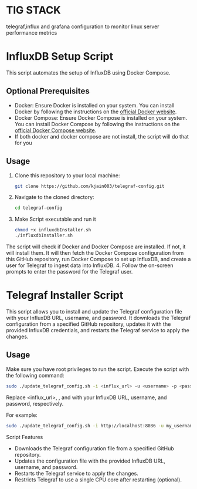 # TIG STACK
telegraf,influx and grafana configuration to monitor linux server performance metrics


# InfluxDB Setup Script

This script automates the setup of InfluxDB using Docker Compose.

## Optional Prerequisites

- Docker: Ensure Docker is installed on your system. You can install Docker by following the instructions on the [official Docker website](https://docs.docker.com/get-docker/).
- Docker Compose: Ensure Docker Compose is installed on your system. You can install Docker Compose by following the instructions on the [official Docker Compose website](https://docs.docker.com/compose/install/).
- If both docker and docker compose are not install, the script will do that for you

## Usage

1. Clone this repository to your local machine:

   ```bash
   git clone https://github.com/kjain003/telegraf-config.git
   ```
2. Navigate to the cloned directory:
   ```bash
   cd telegraf-config
   ```
3. Make Script executable and run it
   ```bash
   chmod +x influxdbInstaller.sh
   ./influxdbInstaller.sh
   ```

The script will check if Docker and Docker Compose are installed. If not, it will install them. It will then fetch the Docker Compose configuration from this GitHub repository, run Docker Compose to set up InfluxDB, and create a user for Telegraf to ingest data into InfluxDB.
4. Follow the on-screen prompts to enter the password for the Telegraf user.

# Telegraf Installer Script

This script allows you to install and  update the Telegraf configuration file with your InfluxDB URL, username, and password. It downloads the Telegraf configuration from a specified GitHub repository, updates it with the provided InfluxDB credentials, and restarts the Telegraf service to apply the changes.

## Usage

Make sure you have root privileges to run the script. Execute the script with the following command:

```bash
sudo ./update_telegraf_config.sh -i <influx_url> -u <username> -p <password>
```
Replace <influx_url>, <username>, and <password> with your InfluxDB URL, username, and password, respectively.

For example:
```bash
sudo ./update_telegraf_config.sh -i http://localhost:8086 -u my_username -p my_password
```
Script Features
- Downloads the Telegraf configuration file from a specified GitHub repository.
- Updates the configuration file with the provided InfluxDB URL, username, and password.
- Restarts the Telegraf service to apply the changes.
- Restricts Telegraf to use a single CPU core after restarting (optional).  
